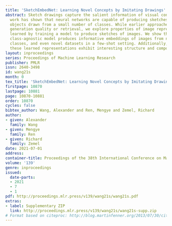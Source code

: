 ```yaml
---
title: 'SketchEmbedNet: Learning Novel Concepts by Imitating Drawings'
abstract: Sketch drawings capture the salient information of visual concepts. Previous
  work has shown that neural networks are capable of producing sketches of natural
  objects drawn from a small number of classes. While earlier approaches focus on
  generation quality or retrieval, we explore properties of image representations
  learned by training a model to produce sketches of images. We show that this generative,
  class-agnostic model produces informative embeddings of images from novel examples,
  classes, and even novel datasets in a few-shot setting. Additionally, we find that
  these learned representations exhibit interesting structure and compositionality.
layout: inproceedings
series: Proceedings of Machine Learning Research
publisher: PMLR
issn: 2640-3498
id: wang21s
month: 0
tex_title: 'SketchEmbedNet: Learning Novel Concepts by Imitating Drawings'
firstpage: 10870
lastpage: 10881
page: 10870-10881
order: 10870
cycles: false
bibtex_author: Wang, Alexander and Ren, Mengye and Zemel, Richard
author:
- given: Alexander
  family: Wang
- given: Mengye
  family: Ren
- given: Richard
  family: Zemel
date: 2021-07-01
address:
container-title: Proceedings of the 38th International Conference on Machine Learning
volume: '139'
genre: inproceedings
issued:
  date-parts:
  - 2021
  - 7
  - 1
pdf: http://proceedings.mlr.press/v139/wang21s/wang21s.pdf
extras:
- label: Supplementary ZIP
  link: http://proceedings.mlr.press/v139/wang21s/wang21s-supp.zip
# Format based on citeproc: http://blog.martinfenner.org/2013/07/30/citeproc-yaml-for-bibliographies/
---
```


